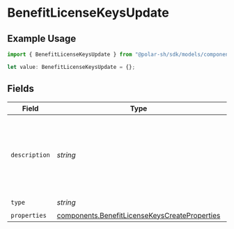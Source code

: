# BenefitLicenseKeysUpdate

## Example Usage

```typescript
import { BenefitLicenseKeysUpdate } from "@polar-sh/sdk/models/components/benefitlicensekeysupdate.js";

let value: BenefitLicenseKeysUpdate = {};
```

## Fields

| Field                                                                                                          | Type                                                                                                           | Required                                                                                                       | Description                                                                                                    |
| -------------------------------------------------------------------------------------------------------------- | -------------------------------------------------------------------------------------------------------------- | -------------------------------------------------------------------------------------------------------------- | -------------------------------------------------------------------------------------------------------------- |
| `description`                                                                                                  | *string*                                                                                                       | :heavy_minus_sign:                                                                                             | The description of the benefit. Will be displayed on products having this benefit.                             |
| `type`                                                                                                         | *string*                                                                                                       | :heavy_check_mark:                                                                                             | N/A                                                                                                            |
| `properties`                                                                                                   | [components.BenefitLicenseKeysCreateProperties](../../models/components/benefitlicensekeyscreateproperties.md) | :heavy_minus_sign:                                                                                             | N/A                                                                                                            |